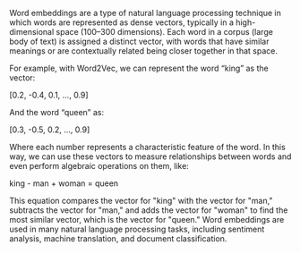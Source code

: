 Word embeddings are a type of natural language processing technique in which words are represented as dense vectors, typically in a high-dimensional space (100–300 dimensions). Each word in a corpus (large body of text) is assigned a distinct vector, with words that have similar meanings or are contextually related being closer together in that space.

For example, with Word2Vec, we can represent the word “king” as the vector:

[0.2, -0.4, 0.1, …, 0.9]

And the word “queen” as:

[0.3, -0.5, 0.2, …, 0.9]

Where each number represents a characteristic feature of the word. In this way, we can use these vectors to measure relationships between words and even perform algebraic operations on them, like:

king - man + woman = queen

This equation compares the vector for "king" with the vector for "man," subtracts the vector for "man," and adds the vector for "woman" to find the most similar vector, which is the vector for "queen." Word embeddings are used in many natural language processing tasks, including sentiment analysis, machine translation, and document classification.